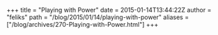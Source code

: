+++
title = "Playing with Power"
date = 2015-01-14T13:44:22Z
author = "feliks"
path = "/blog/2015/01/14/playing-with-power"
aliases = ["/blog/archives/270-Playing-with-Power.html"]
+++
